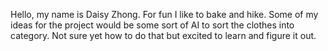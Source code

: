 Hello, my name is Daisy Zhong. For fun I like to bake and hike. Some of my ideas for the project would be some sort of AI to sort the clothes into category. Not sure yet how to do that but excited to learn and figure it out.
